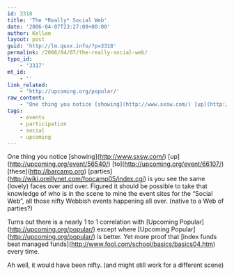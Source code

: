 ```yaml
---
id: 3318
title: 'The *Really* Social Web'
date: '2006-04-07T23:27:00+00:00'
author: Kellan
layout: post
guid: 'http://lm.quxx.info/?p=3318'
permalink: /2006/04/07/the-really-social-web/
typo_id:
    - '3317'
mt_id:
    - ''
link_related:
    - 'http://upcoming.org/popular/'
raw_content:
    - "One thing you notice [showing](http://www.sxsw.com/) [up](http://upcoming.org/event/56540/) [to](http://upcoming.org/event/66107/) [these](http://barcamp.org) [parties](http://wiki.oreillynet.com/foocamp05/index.cgi) is you see the same (lovely) faces over and over.  Figured it should be possible to take that knowledge of who is in the scene to mine the event sites for the \\\"Social Web\\\",  all those nifty Webbish events happening all over. (native to a Web of parties?)\r\n\r\nTurns out there is a nearly 1 to 1 correlation with [Upcoming Popular](http://upcoming.org/popular/) except where [Upcoming Popular](http://upcoming.org/popular/) is better.  Yet more proof that [index funds beat managed funds](http://www.fool.com/school/basics/basics04.htm) every time.  \r\n\r\nAh well, it would have been nifty.  (and might still work for a different scene)"
tags:
    - events
    - participation
    - social
    - upcoming
---
```


One thing you notice \[showing\](http://www.sxsw.com/) \[up\](http://upcoming.org/event/56540/) \[to\](http://upcoming.org/event/66107/) \[these\](http://barcamp.org) \[parties\](http://wiki.oreillynet.com/foocamp05/index.cgi) is you see the same (lovely) faces over and over. Figured it should be possible to take that knowledge of who is in the scene to mine the event sites for the “Social Web”, all those nifty Webbish events happening all over. (native to a Web of parties?)

Turns out there is a nearly 1 to 1 correlation with \[Upcoming Popular\](http://upcoming.org/popular/) except where \[Upcoming Popular\](http://upcoming.org/popular/) is better. Yet more proof that \[index funds beat managed funds\](http://www.fool.com/school/basics/basics04.htm) every time.

Ah well, it would have been nifty. (and might still work for a different scene)